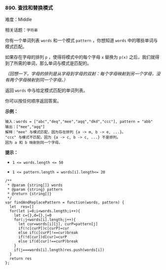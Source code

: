 ### 890. 查找和替换模式

难度：Middle

相关话题：`字符串`

你有一个单词列表 `words` 和一个模式 `pattern` ，你想知道  `words`  中的哪些单词与模式匹配。



如果存在字母的排列  `p` ，使得将模式中的每个字母  `x`  替换为  `p(x)`  之后，我们就得到了所需的单词，那么单词与模式是匹配的。



*（回想一下，字母的排列是从字母到字母的双射：每个字母映射到另一个字母，没有两个字母映射到同一个字母。）* 



返回  `words`  中与给定模式匹配的单词列表。



你可以按任何顺序返回答案。







**示例：** 



```
输入：words = ["abc","deq","mee","aqq","dkd","ccc"], pattern = "abb"
输出：["mee","aqq"]
解释："mee" 与模式匹配，因为存在排列 {a -> m, b -> e, ...}。
"ccc" 与模式不匹配，因为 {a -> c, b -> c, ...} 不是排列。
因为 a 和 b 映射到同一个字母。
```






**提示：** 




* `1 <= words.length <= 50`

* `1 <= pattern.length = words[i].length<= 20`




```
/**
 * @param {string[]} words
 * @param {string} pattern
 * @return {string[]}
 */
var findAndReplacePattern = function(words, pattern) {
  let  res=[]
  for(let i=0;i<words.length;i++){
    let c={},d={},j=0
    for(;j<words[i].length;j++){
      let cur=words[i][j], curP=pattern[j]
      if(!c[curP])c[curP]=cur
      else if(c[curP]!==cur)break
      if(!d[cur])d[cur]=curP
      else if(d[cur]!==curP)break          
    }
    if(j===words[i].length)res.push(words[i])
  }
  return res
};
```

